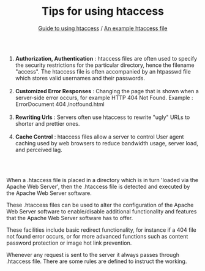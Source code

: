 <div align="center">
  <h1>Tips for using htaccess</h1>
  <p><a href="guide.md">Guide to using htaccess</a> / <a href=".htaccess">An example htaccess file</a></p><br><br>
  <div align="left">
    <ol>
      <li><strong>Authorization, Authentication</strong> : htaccess files are often used to specify the security restrictions for the particular directory, hence the filename "access". The htaccess file is often accompanied by an htpasswd file which stores valid usernames and their passwords.</li><br>
      <li><strong>Customized Error Responses</strong> : Changing the page that is shown when a server-side error occurs, for example HTTP 404 Not Found. Example : ErrorDocument 404 /notfound.html</li><br>
      <li><strong>Rewriting Urls</strong> : Servers often use htaccess to rewrite "ugly" URLs to shorter and prettier ones.</li><br>
      <li><strong>Cache Control</strong> : htaccess files allow a server to control User agent caching used by web browsers to reduce bandwidth usage, server load, and perceived lag.</li>
    </ol><br><br>
    <p>When a .htaccess file is placed in a directory which is in turn 'loaded via the Apache Web Server', then the .htaccess file is detected and executed by the Apache Web Server software.</p>
    <p>These .htaccess files can be used to alter the configuration of the Apache Web Server software to enable/disable additional functionality and features that the Apache Web Server software has to offer.</p>
    <p>These facilities include basic redirect functionality, for instance if a 404 file not found error occurs, or for more advanced functions such as content password protection or image hot link prevention.</p>
    <p>Whenever any request is sent to the server it always passes through .htaccess file. There are some rules are defined to instruct the working.</p><br>
  </div>
</div>

